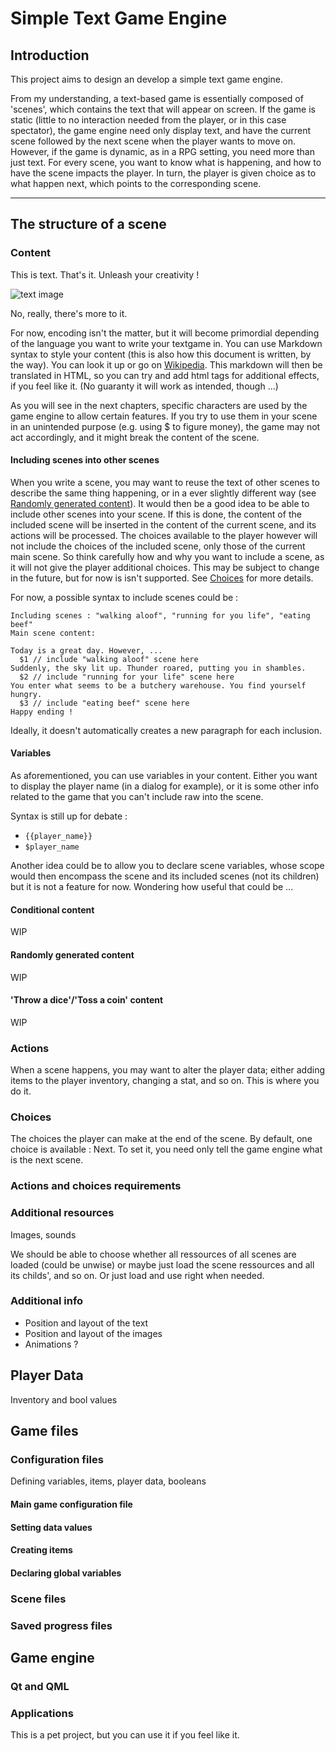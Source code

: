 # Simple Text Game Engine

## Introduction

This project aims to design an develop a simple text game engine.

From my understanding, a text-based game is essentially composed of 'scenes', which contains the text that will appear on screen.
If the game is static (little to no interaction needed from the player, or in this case spectator), the game engine need only display text, and have the current scene followed by the next scene when the player wants to move on. However, if the game is dynamic, as in a RPG setting, you need more than just text.
For every scene, you want to know what is happening, and how to have the scene
impacts the player. In turn, the player is given choice as to what happen next,
which points to the corresponding scene.

---

## The structure of a scene

### Content

This is text. That's it. Unleash your creativity !

![text image](../text.png)

No, really, there's more to it.

For now, encoding isn't the matter, but it will become primordial depending of the language you want to write your textgame in.
You can use Markdown syntax to style your content (this is also how this document is written, by the way). 
You can look it up or go on [Wikipedia](https://en.wikipedia.org/Markdown).
This markdown will then be translated in HTML, so you can try and add html tags for additional effects, if you feel like it. (No guaranty it will work as intended, though ...)

As you will see in the next chapters, specific characters are used by the game engine to allow certain features. If you try to use them in your scene in an unintended purpose (e.g. using $ to figure money), the game may not act accordingly, and it might break the content of the scene.

#### Including scenes into other scenes

When you write a scene, you may want to reuse the text of other scenes to describe the same thing happening, or in a ever slightly different way (see [Randomly generated content](#randomcontent)). It would then be a good idea to be able to include other scenes into your scene. If this is done, the content of the included scene will be inserted in the content of the current scene, and its actions will be processed. The choices available to the player however will not include the choices of the included scene, only those of the current main scene.
So think carefully how and why you want to include a scene, as it will not give the player additional choices. This may be subject to change in the future, but for now is isn't supported. See [Choices](#choices) for more details.

For now, a possible syntax to include scenes could be :

    Including scenes : "walking aloof", "running for you life", "eating beef"
    Main scene content:
    
    Today is a great day. However, ...
      $1 // include "walking aloof" scene here
    Suddenly, the sky lit up. Thunder roared, putting you in shambles.
      $2 // include "running for your life" scene here
    You enter what seems to be a butchery warehouse. You find yourself hungry.
      $3 // include "eating beef" scene here
    Happy ending !

Ideally, it doesn't automatically creates a new paragraph for each inclusion.

#### Variables

As aforementioned, you can use variables in your content. Either you want to display the player name (in a dialog for example), or it is some other info related to the game that you can't include raw into the scene.

Syntax is still up for debate :
* `{{player_name}}`
* `$player_name`

Another idea could be to allow you to declare scene variables, whose scope would then encompass the scene and its included scenes (not its children) but it is not a feature for now. Wondering how useful that could be ...

#### Conditional content

WIP

#### Randomly generated content

WIP

#### 'Throw a dice'/'Toss a coin' content

WIP

### Actions

When a scene happens, you may want to alter the player data; either adding items to the player inventory,
changing a stat, and so on. This is where you do it.

### Choices

The choices the player can make at the end of the scene. By default, one choice is available : 
Next. To set it, you need only tell the game engine what is the next scene.

### Actions and choices requirements

### Additional resources

Images, sounds

We should be able to choose whether all ressources of all scenes are loaded (could be unwise)
or maybe just load the scene ressources and all its childs', and so on. Or just load and use right when needed.

### Additional info

* Position and layout of the text
* Position and layout of the images
* Animations ?

## Player Data

Inventory and bool values

## Game files

### Configuration files

Defining variables, items, player data, booleans

#### Main game configuration file

#### Setting data values

#### Creating items

#### Declaring global variables

### Scene files

### Saved progress files

## Game engine

### Qt and QML

### Applications

This is a pet project, but you can use it if you feel like it.
